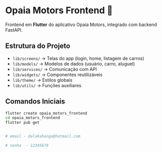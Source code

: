 # Opaia Motors Frontend 🚗

Frontend em **Flutter** do aplicativo Opaia Motors, integrado com backend FastAPI.

## Estrutura do Projeto
- `lib/screens/` → Telas do app (login, home, listagem de carros)
- `lib/models/` → Modelos de dados (usuário, carro, aluguel)
- `lib/services/` → Comunicação com API
- `lib/widgets/` → Componentes reutilizáveis
- `lib/theme/` → Estilos globais
- `lib/utils/` → Funções auxiliares

## Comandos Iniciais
```bash
flutter create opaia_motors_frontend
cd opaia_motors_frontend
flutter pub get


# email - dalakahango@hotmail.com

# senha  - 12345678